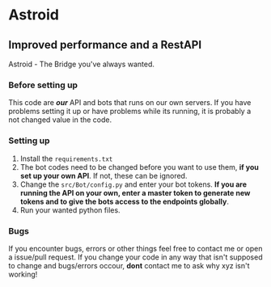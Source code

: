 # Astroid

## Improved performance and a RestAPI

Astroid - The Bridge you've always wanted.

### Before setting up

This code are ***our*** API and bots that runs on our own servers. If you have problems setting it up or have problems while its running, it is probably a not changed value in the code.

### Setting up

1. Install the `requirements.txt`
2. The bot codes need to be changed before you want to use them, **if you set up your own API**. If not, these can be ignored.
3. Change the `src/Bot/config.py` and enter your bot tokens. **If you are running the API on your own, enter a master token to generate new tokens and to give the bots access to the endpoints globally**.
4. Run your wanted python files.

### Bugs

If you encounter bugs, errors or other things feel free to contact me or open a issue/pull request.
If you change your code in any way that isn't supposed to change and bugs/errors occour, **dont** contact me to ask why xyz isn't working!